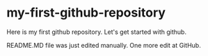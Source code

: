 # my-first-github-repository
Here is my first github repository. Let's get started with github.

README.MD file was just edited manually. One more edit at GitHub.
